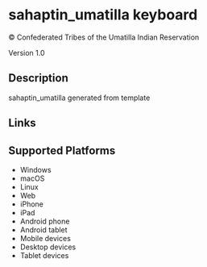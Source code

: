 sahaptin_umatilla keyboard
==============

© Confederated Tribes of the Umatilla Indian Reservation

Version 1.0

Description
-----------

sahaptin_umatilla generated from template

Links
-----

Supported Platforms
-------------------
 * Windows
 * macOS
 * Linux
 * Web
 * iPhone
 * iPad
 * Android phone
 * Android tablet
 * Mobile devices
 * Desktop devices
 * Tablet devices

